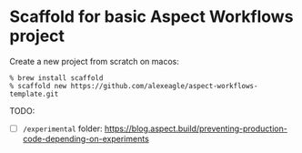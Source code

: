 # Scaffold for basic Aspect Workflows project

Create a new project from scratch on macos:

```shell
% brew install scaffold
% scaffold new https://github.com/alexeagle/aspect-workflows-template.git
```

TODO:

- [ ] `/experimental` folder: https://blog.aspect.build/preventing-production-code-depending-on-experiments

